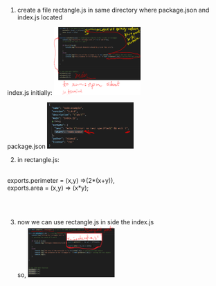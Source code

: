 
1. create a file rectangle.js in same directory where package.json and index.js located

index.js initially:
<img width="200" src= "pic/Capture5.PNG"/>

 package.json
<img width="200" src= "pic/Capture2.PNG"/>


2. in rectangle.js:
<br>
exports.perimeter = (x,y) =>(2*(x+y)),<br>
exports.area = (x,y) => (x*y);<br>

<br><br>

3. now we can use rectangle.js in side the index.js<br>
so,  <img width="200" src= "pic/Capture6.PNG"/>